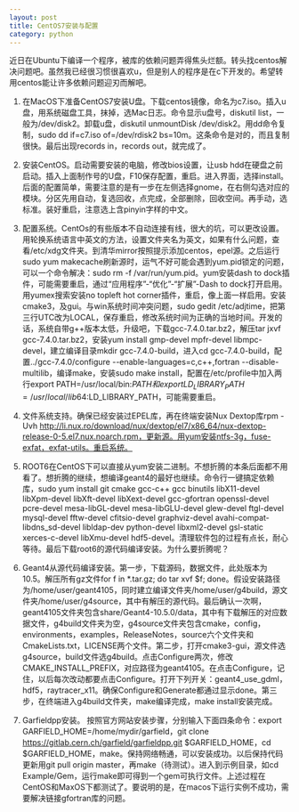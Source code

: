 ```yaml
---
layout: post
title: CentOS7安装与配置
category: python
---
```

近日在Ubuntu下编译一个程序，被库的依赖问题弄得焦头烂额。转头找centos解决问题吧。虽然我已经很习惯很喜欢u，但是别人的程序是在c下开发的。希望转用centos能让许多依赖问题迎刃而解吧。

1. 在MacOS下准备CentOS7安装U盘。下载centos镜像，命名为c7.iso。插入u盘，用系统磁盘工具，抹掉，选Mac日志。命令显示u盘号，diskutil list，一般为/dev/disk2。卸载u盘，diskutil unmountDisk /dev/disk2。用dd命令复制，sudo dd if=c7.iso of=/dev/rdisk2 bs=10m。这条命令是对的，而且复制很快。最后出现records in，records out，就完成了。

2. 安装CentOS。启动需要安装的电脑，修改bios设置，让usb hdd在硬盘之前启动。插入上面制作号的U盘，F10保存配置，重启。进入界面，选择install。后面的配置简单，需要注意的是有一步在左侧选择gnome，在右侧勾选对应的模块。分区先用自动，复选回收，点完成，全部删除，回收空间。再手动，选标准。装好重启，注意选上含pinyin字样的中文。

3. 配置系统。CentOs的有些版本不自动连接有线，很大的坑，可以更改设置。用轮换系统语言中英文的方法，设置文件夹名为英文，如果有什么问题，查看/etc/xdg文件夹。到清华mirror按照提示添加centos，epel源。之后运行sudo yum makecache刷新源时，运气不好可能会遇到yum.pid锁定的问题，可以一个命令解决：sudo rm -f /var/run/yum.pid。yum安装dash to dock插件，可能需要重启，通过“应用程序”-“优化”-“扩展”-Dash to dock打开启用。用yumex搜索安装no topleft hot corner插件，重启，像上面一样启用。安装cmake3，及gui。与win系统时间冲突问题，sudo gedit /etc/adjtime，把第三行UTC改为LOCAL，保存重启，修改系统时间为正确的当地时间。开发的话，系统自带g++版本太低，升级吧，下载gcc-7.4.0.tar.bz2，解压tar jxvf gcc-7.4.0.tar.bz2，安装yum install gmp-devel mpfr-devel libmpc-devel，建立编译目录mkdir gcc-7.4.0-build，进入cd gcc-7.4.0-build，配置../gcc-7.4.0/configure --enable-languages=c,c++,fortran --disable-multilib，编译make，安装sudo make install，配置在/etc/profile中加入两行export PATH=/usr/local/bin:$PATH和export LD_LIBRARY_PATH=/usr/local/lib64:$LD_LIBRARY_PATH，可能需要重启。

4. 文件系统支持。确保已经安装过EPEL库，再在终端安装Nux Dextop库rpm -Uvh http://li.nux.ro/download/nux/dextop/el7/x86_64/nux-dextop-release-0-5.el7.nux.noarch.rpm，更新源。用yum安装ntfs-3g，fuse-exfat，exfat-utils。重启系统。

5. ROOT6在CentOS下可以直接从yum安装二进制。不想折腾的本条后面都不用看了。想折腾的继续，想编译geant4的最好也继续。命令行一键搞定依赖库，sudo yum install git cmake gcc-c++ gcc binutils libX11-devel libXpm-devel libXft-devel libXext-devel gcc-gfortran openssl-devel pcre-devel mesa-libGL-devel mesa-libGLU-devel glew-devel ftgl-devel mysql-devel fftw-devel cfitsio-devel graphviz-devel avahi-compat-libdns_sd-devel libldap-dev python-devel libxml2-devel gsl-static xerces-c-devel libXmu-devel hdf5-devel。清理软件包的过程有点长，耐心等待。最后下载root6的源代码编译安装。为什么要折腾呢？

6. Geant4从源代码编译安装。第一步，下载源码，数据文件，此处版本为10.5。解压所有gz文件for f in *.tar.gz; do tar xvf $f; done。假设安装路径为/home/user/geant4105，同时建立编译文件夹/home/user/g4build，源文件夹/home/user/g4source，其中有解压的源代码。最后确认一次啊，geant4105文件夹包含share/Geant4-10.5.0/data，其中有下载解压的对应数据文件，g4build文件夹为空，g4source文件夹包含cmake，config，environments，examples，ReleaseNotes，source六个文件夹和CmakeLists.txt，LICENSE两个文件。第二步，打开cmake3-gui，源文件选g4source，build文件选g4build。点击Configure两次，修改CMAKE_INSTALL_PREFIX，对应路径为geant4105。在点击Configure，记住，以后每次改动都要点击Configure。打开下列开关：geant4_use_gdml，hdf5，raytracer_x11。确保Configure和Generate都通过显示done。第三步，在终端进入g4build文件夹，make编译完成，make install安装完成。

7. Garfieldpp安装。 按照官方网站安装步骤，分别输入下面四条命令：export GARFIELD_HOME=/home/mydir/garfield，git clone https://gitlab.cern.ch/garfield/garfieldpp.git $GARFIELD_HOME，cd $GARFIELD_HOME，make。保持网络畅通，可以安装成功。以后保持代码更新用git pull origin master，再make（待测试）。进入到示例目录，如cd Example/Gem，运行make即可得到一个gem可执行文件。上述过程在CentOS和MaxOS下都测试了。要说明的是，在macos下运行实例不成功，需要解决链接gfortran库的问题。